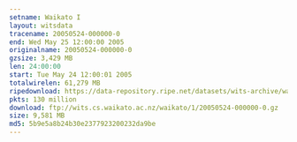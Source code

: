 ```yaml
---
setname: Waikato I
layout: witsdata
tracename: 20050524-000000-0
end: Wed May 25 12:00:00 2005
originalname: 20050524-000000-0
gzsize: 3,429 MB
len: 24:00:00
start: Tue May 24 12:00:01 2005
totalwirelen: 61,279 MB
ripedownload: https://data-repository.ripe.net/datasets/wits-archive/waikato/1/20050524-000000-0.gz
pkts: 130 million
download: ftp://wits.cs.waikato.ac.nz/waikato/1/20050524-000000-0.gz
size: 9,581 MB
md5: 5b9e5a8b24b30e2377923200232da9be
---
```

